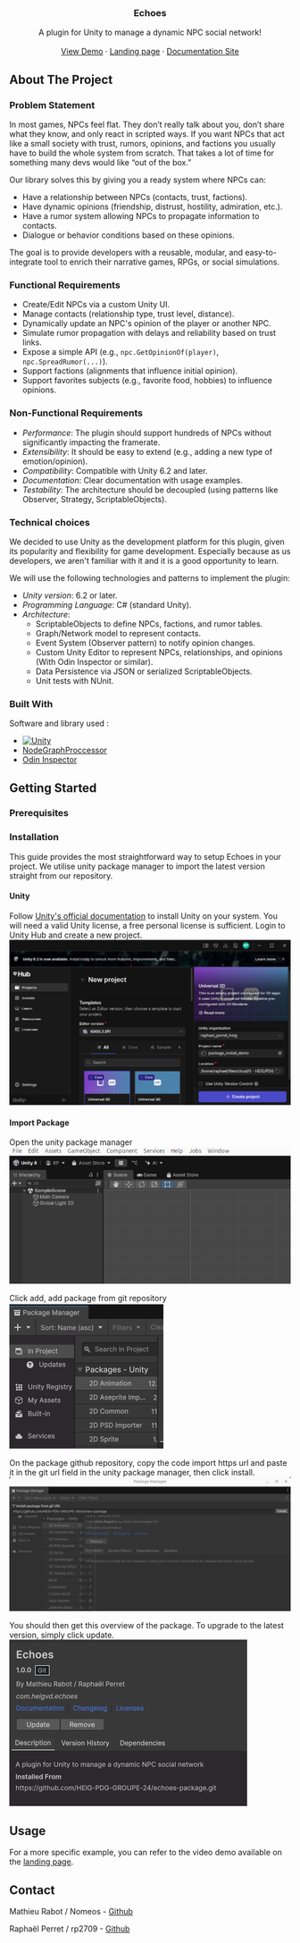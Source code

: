 <br />
<div align="center">
  <h3 align="center">Echoes</h3>

  <p align="center">
    A plugin for Unity to manage a dynamic NPC social network!
    <br />
    <br />
    <a href="">View Demo</a>
    &middot;
    <a href="https://heig-pdg-groupe-24.github.io/landing-page/">Landing page</a>
    &middot;
    <a href="https://heig-pdg-groupe-24.github.io/documentation/index.html">Documentation Site</a>
</div>


<!-- ABOUT THE PROJECT -->
## About The Project

### Problem Statement

In most games, NPCs feel flat. They don’t really talk about you, don’t share what they know, and only react in scripted ways. If you want NPCs that act like a small society with trust, rumors, opinions, and factions you usually have to build the whole system from scratch. That takes a lot of time for something many devs would like “out of the box.”

Our library solves this by giving you a ready system where NPCs can:

* Have a relationship between NPCs (contacts, trust, factions).
* Have dynamic opinions (friendship, distrust, hostility, admiration, etc.).
* Have a rumor system allowing NPCs to propagate information to contacts.
* Dialogue or behavior conditions based on these opinions.

The goal is to provide developers with a reusable, modular, and easy-to-integrate tool to enrich their narrative games, RPGs, or social simulations.

### Functional Requirements

* Create/Edit NPCs via a custom Unity UI.
* Manage contacts (relationship type, trust level, distance).
* Dynamically update an NPC's opinion of the player or another NPC.
* Simulate rumor propagation with delays and reliability based on trust links.
* Expose a simple API (e.g., `npc.GetOpinionOf(player)`, `npc.SpreadRumor(...)`).
* Support factions (alignments that influence initial opinion).
* Support favorites subjects (e.g., favorite food, hobbies) to influence opinions.

### Non-Functional Requirements

* *Performance*: The plugin should support hundreds of NPCs without significantly impacting the framerate.
* *Extensibility*: It should be easy to extend (e.g., adding a new type of emotion/opinion).
* *Compatibility*: Compatible with Unity 6.2 and later.
* *Documentation*: Clear documentation with usage examples.
* *Testability*: The architecture should be decoupled (using patterns like Observer, Strategy, ScriptableObjects).

### Technical choices

We decided to use Unity as the development platform for this plugin, given its popularity and flexibility for game development. Especially because as us developers, we aren't familiar with it and it is a good opportunity to learn.

We will use the following technologies and patterns to implement the plugin:

* *Unity version*: 6.2 or later.
* *Programming Language*: C# (standard Unity).
* *Architecture*:
    * ScriptableObjects to define NPCs, factions, and rumor tables.
    * Graph/Network model to represent contacts.
    * Event System (Observer pattern) to notify opinion changes.
    * Custom Unity Editor to represent NPCs, relationships, and opinions (With Odin Inspector or similar).
    * Data Persistence via JSON or serialized ScriptableObjects.
    * Unit tests with NUnit.

### Built With

Software and library used :

* [![Unity][Unity]][Unity-url]
* [NodeGraphProccessor](https://github.com/alelievr/NodeGraphProcessor)
* [Odin Inspector](https://odininspector.com/)

<!-- GETTING STARTED -->
## Getting Started

### Prerequisites

### Installation
This guide provides the most straightforward way to setup Echoes in your project. We utilise unity package manager to import the latest version straight from our repository.

#### Unity
Follow [Unity's official documentation](https://docs.unity3d.com/hub/manual/InstallHub.html) to install Unity on your system.
You will need a valid Unity license, a free personal license is sufficient. Login to Unity Hub and create a new project.
![](./readme_illustrations/unity_hub.png)

#### Import Package
Open the unity package manager  
![](./readme_illustrations/open_package_manager.png)  

Click add, add package from git repository  
![](./readme_illustrations/package_manager_add.png)  

On the package github repository, copy the code import https url and paste it in the git url field in the unity package manager, then click install.  
![](./readme_illustrations/package_add_git_url.png)  

You should then get this overview of the package. To upgrade to the latest version, simply click update.  
![](./readme_illustrations/package_overview.png)  

<!-- USAGE EXAMPLES -->
## Usage

For a more specific example, you can refer to the video demo available on the [landing page](https://heig-pdg-groupe-24.github.io/landing-page/).

<!-- CONTACT -->
## Contact

Mathieu Rabot / Nomeos - [Github](https://github.com/Nomeos)

Raphaël Perret / rp2709 - [Github](https://github.com/rp2709)

<!-- MARKDOWN LINKS & IMAGES -->
<!-- https://www.markdownguide.org/basic-syntax/#reference-style-links -->
[Unity]: https://img.shields.io/badge/Unity-000000?style=for-the-badge&logo=unity&logoColor=white
[Unity-url]: https://unity.com/
